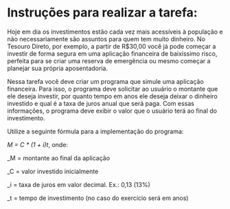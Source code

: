 
# Instruções para realizar a tarefa:

Hoje em dia os investimentos estão cada vez mais acessíveis à população e não necessariamente são assuntos para quem tem muito dinheiro. No Tesouro Direto, por exemplo, a partir de R$30,00 você já pode começar a investir de forma segura em uma aplicação financeira de baixíssimo risco, perfeita para se criar uma reserva de emergência ou mesmo começar a planejar sua própria aposentadoria.

Nessa tarefa você deve criar um programa que simule uma aplicação financeira. Para isso, o programa deve solicitar ao usuário o montante que ele deseja investir, por quanto tempo em anos ele deseja deixar o dinheiro investido e qual é a taxa de juros anual que será paga. Com essas informações, o programa deve exibir o valor que o usuário terá ao final do investimento.

Utilize a seguinte fórmula para a implementação do programa:

_M = C \* (1 + i)t_, onde: 

_M = montante ao final da aplicação

_C = valor investido inicialmente

_i = taxa de juros em valor decimal. Ex.: 0,13 (13%)

_t = tempo de investimento (no caso do exercício será em anos)